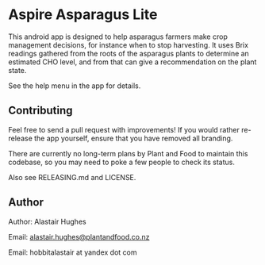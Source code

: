 # Aspire Asparagus Lite

This android app is designed to help asparagus farmers make crop management
decisions, for instance when to stop harvesting.
It uses Brix readings gathered from the roots of the asparagus plants to
determine an estimated CHO level, and from that can give a recommendation on
the plant state.

See the help menu in the app for details.

## Contributing

Feel free to send a pull request with improvements!
If you would rather re-release the app yourself, ensure that you have removed
all branding.

There are currently no long-term plans by Plant and Food to maintain this
codebase, so you may need to poke a few people to check its status.

Also see RELEASING.md and LICENSE.

## Author

Author: Alastair Hughes

Email: alastair.hughes@plantandfood.co.nz

Email: hobbitalastair at yandex dot com
